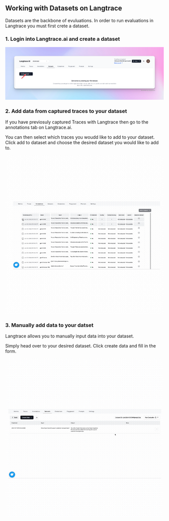 ## Working with Datasets on Langtrace

Datasets are the backbone of evuluations. In order to run evaluations in Langtrace you must first crete a dataset. 

### 1. Login into Langtrace.ai and create a dataset

![dataset](../assets/create_dataset.png)

### 2. Add data from captured traces to your dataset

If you have previosuly captured Traces with Langtrace then go to the annotations tab on Langtrace.ai.

You can then select which traces you woudd like to add to your dataset. Click add to dataset and choose the desired dataset you would like to add to.


![dataset](../assets/add_traces_to_dataset.gif)

### 3. Manually add data to your datset

Langtrace allows you to manually input data into your dataset.

Simply head over to your desired dataset. Click create data and fill in the form.

![dataset](../assets/manually_add_data.gif)

